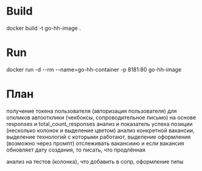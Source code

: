 # Build
docker build -t go-hh-image .

# Run
docker run -d --rm --name=go-hh-container -p 8181:80 go-hh-image

# План

получение токена пользователя (авторизация пользователя) для откликов
автоотклики (чекбоксы, сопроводительное письмо)
на основе responses и total_count_responses анализ и показатель успеха позиции (несколько колонок и выделение цветом)
анализ конкретной вакансии, выделение технологий с которыми работают, выделение оформления (возможно через промпт)
отслеживать вакансиию и если вакансия обновляет дату создания, то писать, что продлённая

анализ на тестов (колонка), что добавить в сопр, оформление типы